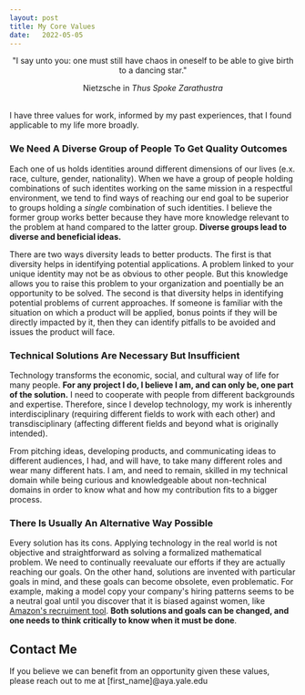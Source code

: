 ```yaml
---
layout: post
title: My Core Values
date:   2022-05-05
---
```


<p style="text-align: center;">"I say unto you: one must still have chaos in oneself to be able to give birth to a dancing star."</p>
<p style="text-align: center;"> Nietzsche in <em> Thus Spoke Zarathustra </em> </p>
<br>
I have three values for work, informed by my past experiences, that I found applicable to my life more broadly.
 
### We Need A Diverse Group of People To Get Quality Outcomes
Each one of us holds identities around different dimensions of our lives (e.x. race, culture, gender, nationality). When we have a group of people holding combinations of such identites working on the same mission in a respectful environment, we tend to find ways of reaching our end goal to be superior to groups holding a *single* combination of such identities. I believe the former group works better because they have more knowledge relevant to the problem at hand compared to the latter group. **Diverse groups lead to diverse and beneficial ideas.**

There are two ways diversity leads to better products. The first is that diversity helps in identifying potential applications. A problem linked to your unique identity may not be as obvious to other people. But this knowledge allows you to raise this problem to your organization and poentially be an opportunity to be solved. The second is that diversity helps in identifying potential problems of current approaches. If someone is familiar with the situation on which a product will be applied, bonus points if they will be directly impacted by it, then they can identify pitfalls to be avoided and issues the product will face.

### Technical Solutions Are Necessary But Insufficient
Technology transforms the economic, social, and cultural way of life for many people. **For any project I do, I believe I am, and can only be, one part of the solution.** I need to cooperate with people from different backgrounds and expertise. Therefore, since I develop technology, my work is inherently interdisciplinary (requiring different fields to work with each other) and transdisciplinary (affecting different fields and beyond what is originally intended).

From pitching ideas, developing products, and communicating ideas to different audiences, I had, and will have, to take many different roles and wear many different hats. I am, and need to remain, skilled in my technical domain while being curious and knowledgeable about non-technical domains in order to know what and how my contribution fits to a bigger process.

### There Is Usually An Alternative Way Possible
Every solution has its cons. Applying technology in the real world is not objective and straightforward as solving a formalized mathematical problem. We need to continually reevaluate our efforts if they are actually reaching our goals. On the other hand, solutions are invented with particular goals in mind, and these goals can become obsolete, even problematic. 
For example, making a model copy your company's hiring patterns seems to be a neutral goal until you discover that it is biased against women, like [Amazon's recruiment tool](https://www.reuters.com/article/us-amazon-com-jobs-automation-insight-idUSKCN1MK08G). **Both solutions and goals can be changed, and one needs to think critically to know when it must be done**.

## Contact Me
If you believe we can benefit from an opportunity given these values, please reach out to me at \[first_name\]@aya.yale.edu